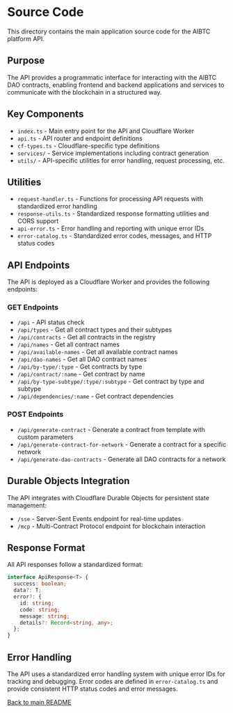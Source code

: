 # Source Code

This directory contains the main application source code for the AIBTC platform API.

## Purpose

The API provides a programmatic interface for interacting with the AIBTC DAO contracts, enabling frontend and backend applications and services to communicate with the blockchain in a structured way.

## Key Components

- `index.ts` - Main entry point for the API and Cloudflare Worker
- `api.ts` - API router and endpoint definitions
- `cf-types.ts` - Cloudflare-specific type definitions
- `services/` - Service implementations including contract generation
- `utils/` - API-specific utilities for error handling, request processing, etc.

## Utilities

- `request-handler.ts` - Functions for processing API requests with standardized error handling
- `response-utils.ts` - Standardized response formatting utilities and CORS support
- `api-error.ts` - Error handling and reporting with unique error IDs
- `error-catalog.ts` - Standardized error codes, messages, and HTTP status codes

## API Endpoints

The API is deployed as a Cloudflare Worker and provides the following endpoints:

### GET Endpoints

- `/api` - API status check
- `/api/types` - Get all contract types and their subtypes
- `/api/contracts` - Get all contracts in the registry
- `/api/names` - Get all contract names
- `/api/available-names` - Get all available contract names
- `/api/dao-names` - Get all DAO contract names
- `/api/by-type/:type` - Get contracts by type
- `/api/contract/:name` - Get contract by name
- `/api/by-type-subtype/:type/:subtype` - Get contract by type and subtype
- `/api/dependencies/:name` - Get contract dependencies

### POST Endpoints

- `/api/generate-contract` - Generate a contract from template with custom parameters
- `/api/generate-contract-for-network` - Generate a contract for a specific network
- `/api/generate-dao-contracts` - Generate all DAO contracts for a network

## Durable Objects Integration

The API integrates with Cloudflare Durable Objects for persistent state management:

- `/sse` - Server-Sent Events endpoint for real-time updates
- `/mcp` - Multi-Contract Protocol endpoint for blockchain interaction

## Response Format

All API responses follow a standardized format:

```typescript
interface ApiResponse<T> {
  success: boolean;
  data?: T;
  error?: {
    id: string;
    code: string;
    message: string;
    details?: Record<string, any>;
  };
}
```

## Error Handling

The API uses a standardized error handling system with unique error IDs for tracking and debugging. Error codes are defined in `error-catalog.ts` and provide consistent HTTP status codes and error messages.

[Back to main README](/README.md)
